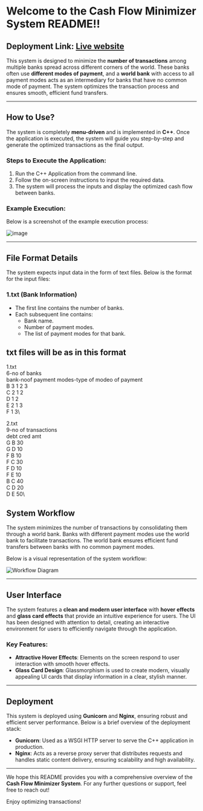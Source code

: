 # Welcome to the **Cash Flow Minimizer System** README!!

## **Deployment Link**: [Live website](http://13.127.192.36/)

This system is designed to minimize the **number of transactions** among multiple banks spread across different corners of the world. These banks often use **different modes of payment**, and a **world bank** with access to all payment modes acts as an intermediary for banks that have no common mode of payment. The system optimizes the transaction process and ensures smooth, efficient fund transfers.

---

## **How to Use?**

The system is completely **menu-driven** and is implemented in **C++**. Once the application is executed, the system will guide you step-by-step and generate the optimized transactions as the final output.

### **Steps to Execute the Application**:
1. Run the C++ Application from the command line.
2. Follow the on-screen instructions to input the required data.
3. The system will process the inputs and display the optimized cash flow between banks.

### **Example Execution**:

Below is a screenshot of the example execution process:

![image](https://user-images.githubusercontent.com/54183085/110011598-a33f9280-7d45-11eb-9499-a2868924cefd.png)

---

## **File Format Details**

The system expects input data in the form of text files. Below is the format for the input files:

### **1.txt** (Bank Information)

- The first line contains the number of banks.
- Each subsequent line contains:
  - Bank name.
  - Number of payment modes.
  - The list of payment modes for that bank.

## txt files will be as in this format
1.txt\
6-no of banks\
bank-noof payment modes-type of modeo of payment\
B 3 1 2 3\
C 2 1 2\
D 1 2\
E 2 1 3\
F 1 3\

2.txt\
9-no of transactions\
debt cred amt\
G B 30\
G D 10\
F B 10\
F C 30\
F D 10\
F E 10\
B C 40\
C D 20\
D E 50\

## **System Workflow**

The system minimizes the number of transactions by consolidating them through a world bank. Banks with different payment modes use the world bank to facilitate transactions. The world bank ensures efficient fund transfers between banks with no common payment modes.

Below is a visual representation of the system workflow:

![Workflow Diagram](https://github.com/user-attachments/assets/401e5dce-82da-429e-b5ba-51c8685ad7cc)

---

## **User Interface**

The system features a **clean and modern user interface** with **hover effects** and **glass card effects** that provide an intuitive experience for users. The UI has been designed with attention to detail, creating an interactive environment for users to efficiently navigate through the application.

### **Key Features**:
- **Attractive Hover Effects**: Elements on the screen respond to user interaction with smooth hover effects.
- **Glass Card Design**: Glassmorphism is used to create modern, visually appealing UI cards that display information in a clear, stylish manner.

---

## **Deployment**

This system is deployed using **Gunicorn** and **Nginx**, ensuring robust and efficient server performance. Below is a brief overview of the deployment stack:

- **Gunicorn**: Used as a WSGI HTTP server to serve the C++ application in production.
- **Nginx**: Acts as a reverse proxy server that distributes requests and handles static content delivery, ensuring scalability and high availability.

---

We hope this README provides you with a comprehensive overview of the **Cash Flow Minimizer System**. For any further questions or support, feel free to reach out!

Enjoy optimizing transactions! 